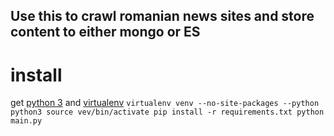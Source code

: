 ## Use this to crawl romanian news sites and store content to either mongo or ES

# install
  get [python 3](https://www.python.org/) and [virtualenv](https://pypi.python.org/pypi/virtualenv)
  `virtualenv venv --no-site-packages --python python3
   source vev/bin/activate
   pip install -r requirements.txt
   python main.py`
